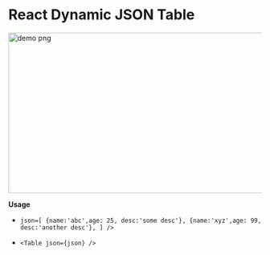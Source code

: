 # React Dynamic JSON Table

<img alt="demo png" src="https://github.com/sajrashid/hooks/blob/main/hookstest/demo.png" width="600" height="320" />

**Usage**
* `json=[
    {name:'abc',age: 25, desc:'some desc'},
    {name:'xyz',age: 99, desc:'another desc'},
    ] />`
    
* `<Table json={json} />`